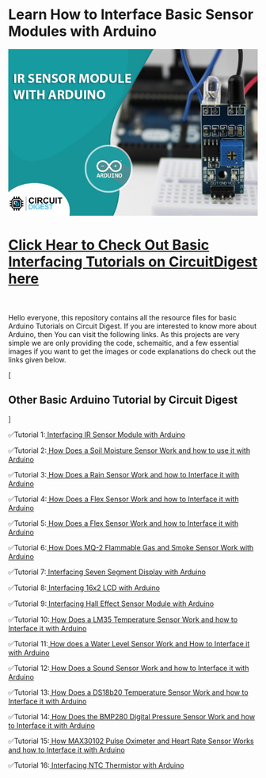 # Learn How to Interface Basic Sensor Modules with Arduino

<img src="https://github.com/Circuit-Digest/Basic-Arduino-Tutorials-for-Beginners-/blob/main/Interfacing%20IR%20Sensor%20Module%20with%20Arduino/images/IR-Sensor-Cover.jpg" width="" alt="alt_text" title="image_tooltip">
<br>


[<h1>Click Hear to Check Out Basic Interfacing Tutorials on CircuitDigest here](https://circuitdigest.com/tags/arduino) </h1>


<br>
<br>
Hello everyone, this repository contains all the resource files for basic Arduino Tutorials on Circuit Digest. If you are interested to know more about Arduino, then You can visit the following links. As this projects are very simple we are only providing the code, schemaitic, and a few essential images if you want to get the images or code explanations do check out the links given below.
<br>




[<h2>Other Basic Arduino Tutorial by Circuit Digest</h2>]



✅Tutorial 1:[ Interfacing IR Sensor Module with Arduino](https://github.com/Circuit-Digest/Basic-Arduino-Tutorials-for-Beginners-/tree/main/Interfacing%20IR%20Sensor%20Module%20with%20Arduino)
   <br>

✅Tutorial 2:[ How Does a Soil Moisture Sensor Work and how to use it with Arduino](https://circuitdigest.com/microcontroller-projects/interfacing-soil-moisture-sensor-with-arduino-uno)
   <br>   
 
✅Tutorial 3:[ How Does a Rain Sensor Work and how to Interface it with Arduino](https://circuitdigest.com/microcontroller-projects/interfacing-rain-sensor-with-arduino)
	<br> 
	
✅Tutorial 4:[ How Does a Flex Sensor Work and how to Interface it with Arduino](https://circuitdigest.com/microcontroller-projects/interfacing-flex-sensor-with-arduino)
	<br> 

✅Tutorial 5:[ How Does a Flex Sensor Work and how to Interface it with Arduino](https://circuitdigest.com/microcontroller-projects/interfacing-flex-sensor-with-arduinoq	)
	<br> 
	
✅Tutorial 6:[ How Does MQ-2 Flammable Gas and Smoke Sensor Work with Arduino](https://circuitdigest.com/microcontroller-projects/interfacing-mq2-gas-sensor-with-arduino)
	<br> 
	
✅Tutorial 7:[ Interfacing Seven Segment Display with Arduino](https://circuitdigest.com/microcontroller-projects/interfacing-seven-segment-display-with-Arduino)
	<br> 

✅Tutorial 8:[ Interfacing 16x2 LCD with Arduino](https://circuitdigest.com/microcontroller-projects/interfacing-16x2-lcd-with-arduino	)
	<br> 
	
✅Tutorial 9:[ Interfacing Hall Effect Sensor Module with Arduino](https://circuitdigest.com/microcontroller-projects/interfacing-hall-effect-sensor-module-with-arduino)
	<br> 
	
✅Tutorial 10:[ How Does a LM35 Temperature Sensor Work and how to Interface it with Arduino](https://circuitdigest.com/microcontroller-projects/interfacing-lm35-sensor-with-arduino)
	<br> 
	
✅Tutorial 11:[ How does a Water Level Sensor Work and How to Interface it with Arduino](https://circuitdigest.com/microcontroller-projects/interfacing-water-level-sensor-with-arduino)
	<br> 

✅Tutorial 12:[ How Does a Sound Sensor Work and how to Interface it with Arduino](https://circuitdigest.com/microcontroller-projects/interfacing-sound-sensor-with-arduino)
	<br>

✅Tutorial 13:[ How Does a DS18b20 Temperature Sensor Work and how to Interface it with Arduino](https://circuitdigest.com/microcontroller-projects/interfacing-ds18b20-sensor-with-arduino)
	<br> 
	
✅Tutorial 14:[ How Does the BMP280 Digital Pressure Sensor Work and how to Interface it with Arduino](https://circuitdigest.com/microcontroller-projects/interfacing-bmp280-sensor-with-arduino)
	<br>
	
✅Tutorial 15:[ How MAX30102 Pulse Oximeter and Heart Rate Sensor Works and how to Interface it with Arduino](https://circuitdigest.com/microcontroller-projects/how-max30102-pulse-oximeter-and-heart-rate-sensor-works-and-how-to-interface-with-arduino)
	<br>
	
✅Tutorial 16:[ Interfacing NTC Thermistor with Arduino](https://circuitdigest.com/microcontroller-projects/interfacing-Thermistor-with-arduino)
	<br>
	

